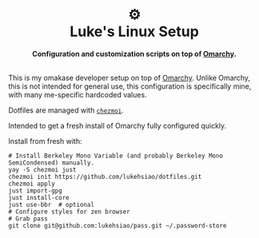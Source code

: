 <h1 align="center">
    ⚙️<br>
    Luke's Linux Setup
</h1>
<div align="center">
    <strong>Configuration and customization scripts on top of <a href="https://omarchy.org/">Omarchy</a>.</strong>
</div>
<br>

This is my omakase developer setup on top of [Omarchy](https://omarchy.org/).
Unlike Omarchy, this is not intended for general use, this configuration is specifically mine, with many me-specific hardcoded values.

Dotfiles are managed with [`chezmoi`](https://github.com/twpayne/chezmoi).

Intended to get a fresh install of Omarchy fully configured quickly.

Install from fresh with:

```
# Install Berkeley Mono Variable (and probably Berkeley Mono SemiCondensed) manually.
yay -S chezmoi just
chezmoi init https://github.com/lukehsiao/dotfiles.git
chezmoi apply
just import-gpg
just install-core
just use-bbr  # optional
# Configure styles for zen browser
# Grab pass
git clone git@github.com:lukehsiao/pass.git ~/.password-store
```
